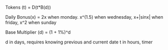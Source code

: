Tokens (t) = D(t*B(d))

Daily Bonus(x) = 2x when monday. x^(1.5) when wednesday, x+|sinx| when friday, x^2 when sunday

Base Multiplier (d) = (1 + 1%)^d



d in days, requires knowing previous and current date
t in hours, timer
